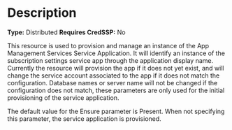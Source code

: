 # Description

**Type:** Distributed
**Requires CredSSP:** No

This resource is used to provision and manage an instance of the App Management
Services Service Application. It will identify an instance of the subscription
settings service app through the application display name. Currently the
resource will provision the app if it does not yet exist, and will change the
service account associated to the app if it does not match the configuration.
Database names or server name will not be changed if the configuration does
not match, these parameters are only used for the initial provisioning of the
service application.

The default value for the Ensure parameter is Present. When not specifying this
parameter, the service application is provisioned.

